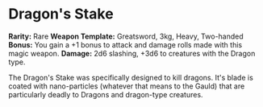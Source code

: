 # Dragon's Stake

**Rarity:** Rare
**Weapon Template:** Greatsword, 3kg, Heavy, Two-handed
**Bonus:** You gain a +1 bonus to attack and damage rolls made with this magic weapon.
**Damage:** 2d6 slashing, +3d6 to creatures with the Dragon type.

The Dragon's Stake was specifically designed to kill dragons. It's blade is coated with nano-particles (whatever that means to the Gauld) that are particularly deadly to Dragons and dragon-type creatures.